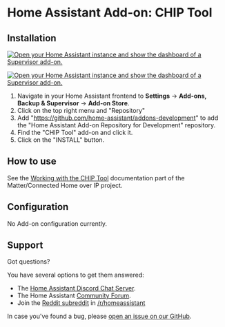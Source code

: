 # Home Assistant Add-on: CHIP Tool

## Installation

[![Open your Home Assistant instance and show the dashboard of a Supervisor
add-on.](https://my.home-assistant.io/badges/supervisor_addon.svg)](https://my.home-assistant.io/redirect/supervisor_addon/?addon=chip_tool&repository_url=https%3A%2F%2Fgithub.com%2Fhome-assistant%2Faddons-development)

[![Open your Home Assistant instance and show the dashboard of a Supervisor
add-on.](https://my.home-assistant.io/badges/supervisor_addon.svg)](https://my.home-assistant.io/redirect/supervisor_addon/?addon=remote_debug&repository_url=https%3A%2F%2Fgithub.com%2Fhome-assistant%2Faddons-development)



1. Navigate in your Home Assistant frontend to **Settings** -> **Add-ons, Backup & Supervisor** -> **Add-on Store**.
2. Click on the top right menu and "Repository"
3. Add "https://github.com/home-assistant/addons-development" to add the "Home Assistant Add-on Repository for Development" repository.
4. Find the "CHIP Tool" add-on and click it.
5. Click on the "INSTALL" button.

## How to use

See the [Working with the CHIP Tool][chip_tool_guide]
documentation part of the Matter/Connected Home over IP project.

## Configuration

No Add-on configuration currently.

## Support

Got questions?

You have several options to get them answered:

- The [Home Assistant Discord Chat Server][discord].
- The Home Assistant [Community Forum][forum].
- Join the [Reddit subreddit][reddit] in [/r/homeassistant][reddit]

In case you've found a bug, please [open an issue on our GitHub][issue].

[discord]: https://discord.gg/c5DvZ4e
[forum]: https://community.home-assistant.io
[reddit]: https://reddit.com/r/homeassistant
[issue]: https://github.com/home-assistant/addons-development/issues
[chip_tool_guide]: https://github.com/project-chip/connectedhomeip/blob/master/docs/guides/chip_tool_guide.md

